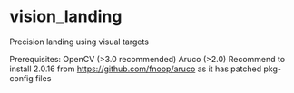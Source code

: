 # vision_landing
Precision landing using visual targets

Prerequisites:
OpenCV (>3.0 recommended)
Aruco (>2.0) Recommend to install 2.0.16 from https://github.com/fnoop/aruco as it has patched pkg-config files

